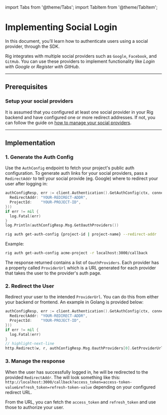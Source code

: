 

import Tabs from '@theme/Tabs';
import TabItem from '@theme/TabItem';

# Implementing Social Login

In this document, you’ll learn how to authenticate users using a social provider, through the SDK.

Rig integrates with multiple social providers such as `Google`, `Facebook`, and `GitHub`. You can use these providers to implement functionality like *Login with Google* or *Register with GitHub*. 

<hr class="solid" />

## Prerequisites
### Setup your social providers
It is assumed that you configured at least one social provider in your Rig backend and have configured one or more redirect addresses. If not, you can follow the guide on [how to manage your social providers](/auth/auth-settings).

<hr class="solid" />

## Implementation
### 1. Generate the Auth Config
Use the `AuthConfig` endpoint to fetch your project's public auth configuration. To generate auth links for your social providers, pass a `RedirectAddr` to tell your social provide (eg. Google) where to redirect your user after logging in:

<Tabs>
<TabItem value="go" label="Golang SDK">

```go
authConfigResp, err := client.Authentication().GetAuthConfig(ctx, connect.NewRequest(&authentication.GetAuthConfigRequest{
  RedirectAddr: "YOUR-REDIRECT-ADDR",
  ProjectId:    "YOUR-PROJECT-ID",
}))
if err != nil {
  log.Fatal(err)
}
log.Println(authConfigResp.Msg.GetOauthProviders())
```
</TabItem>
<TabItem value="cli" label="CLI">

```sh
rig auth get-auth-config {project-id | project-name} --redirect-addr
```

Example:
```sh
rig auth get-auth-config acme-project -r localhost:3000/callback
```

</TabItem>
</Tabs>

The response returned contains a list of `OauthProviders`. Each provider has a property called `ProviderUrl` which is a URL generated for each provider that takes the user to the provider's auth page.

### 2. Redirect the User
Redirect your user to the intended `ProviderUrl`. You can do this from either your backend or frontend. An example in Golang is provided below:
<Tabs>
<TabItem value="go" label="Golang SDK">

```go
authConfigResp, err := client.Authentication().GetAuthConfig(ctx, connect.NewRequest(&authentication.GetAuthConfigRequest{
  RedirectAddr: "YOUR-REDIRECT-ADDR",
  ProjectId:    "YOUR-PROJECT-ID",
}))
if err != nil {
  log.Fatal(err)
}
// highlight-next-line
http.Redirect(w, r, authConfigResp.Msg.OauthProviders[0].GetProviderUrl(), http.StatusPermanentRedirect)
```
</TabItem>
</Tabs>

### 3. Manage the response
When the user has successfully logged in, he will be redirected to the provided `RedirectAddr`. The will look something like this: `http://localhost:3000/callback?access_token=access-token-value&refresh_token=refresh-token-value` depending on your configured redirect URL.

From the URL, you can fetch the `access_token` and `refresh_token` and use those to authorize your user. 